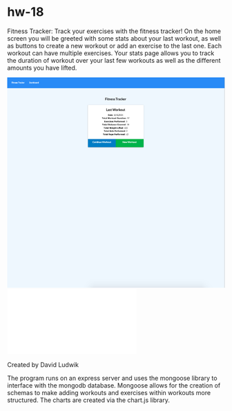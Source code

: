 # hw-18

Fitness Tracker:
Track your exercises with the fitness tracker! On the home screen you will be greeted with some stats about your last workout, as well as buttons to create a new workout or add an exercise to the last one. Each workout can have multiple exercises. Your stats page allows you to track the duration of workout over your last few workouts as well as the different amounts you have lifted. 


![Here's a screenshot](./assets/add-exercise.png)
![Here's the link](./index.html)

Created by David Ludwik

The program runs on an express server and uses the mongoose library to interface with the mongodb database. Mongoose allows for the creation of schemas to make adding workouts and exercises within workouts more structured. The charts are created via the chart.js library.
